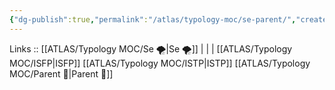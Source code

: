 ```yaml
---
{"dg-publish":true,"permalink":"/atlas/typology-moc/se-parent/","created":"","updated":""}
---
```


Links :: [[ATLAS/Typology MOC/Se 🌪️\|Se 🌪️]] |  |  | 
[[ATLAS/Typology MOC/ISFP\|ISFP]]
[[ATLAS/Typology MOC/ISTP\|ISTP]]
[[ATLAS/Typology MOC/Parent 🤨\|Parent 🤨]]

